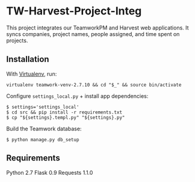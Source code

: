# TW-Harvest-Project-Integ

This project integrates our TeamworkPM and Harvest web applications. It syncs companies, project names, people assigned, and time spent on projects.

## Installation 
With [Virtualenv](https://virtualenv.readthedocs.org/en/latest/), run:
```shell
virtualenv teamwork-venv-2.7.10 && cd "$_" && source bin/activate
```

Configure ``settings_local.py`` + install app dependencies:
```shell
$ settings='settings_local'
$ cd src && pip install -r requirements.txt
$ cp "${settings}.templ.py" "${settings}.py"
```

Build the Teamwork database:
```shell
$ python manage.py db_setup
```

## Requirements
Python 2.7
Flask 0.9
Requests 1.1.0
